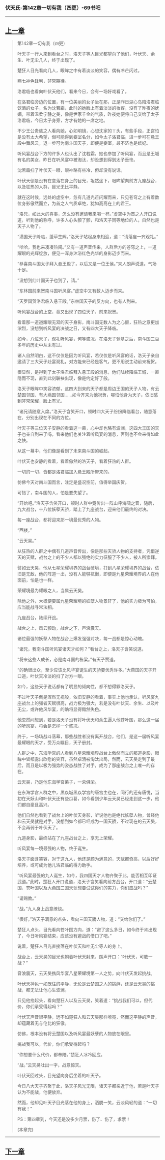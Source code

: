 ### 伏天氏-第142章一切有我（四更）-69书吧

--------
[上一章](./a3cee149a0464789d89025135d1b3ef9.md)
--------


>
>
>
>第142章一切有我（四更）
>
>叶天子一行人来到看台之时，洛天子等人目光都望向了他们，叶伏天、余生、叶无尘几人，终于出现了。
>
>楚狂人目光看向几人，眼眸之中有着淡淡的笑容，偶有冷芒闪过。
>
>燕七神色锋利，非常期待。
>
>洛君临也看向叶伏天他们，看来今日，会有一场好戏看了。
>
>在洛君临旁边的位置，有一位美丽的女子坐在那，正是昨日湖心岛陪洛君临饮酒的女子，名为沈若霜，此时的她脸上有着淡淡的妆容，没有了昨夜的妩媚，带着温柔宁静之美，像是世家千金的气质，昨夜她便将自己交给了太子洛君临，今日太子身旁，方才有她的一席之地。
>
>不少王公贵族之人看向她，心如明镜，心想沈家的丫头，有些手段，正宫怕是没有太大希望，但可能得到妾室名分，如今太子洛君临，进一步可在悬王殿中舞风云，退一步可为南斗国天子，即便是妾室，最不济也是嫔妃。
>
>听风宴战台下方的许多人也认出了沈若霜，她也参加了听风宴，而且是王城有名的美女，昨日在听风宴中被淘汰，却没想到得到太子垂怜。
>
>沈若霜扫了叶伏天一眼，眼神略有些冷，但却没有说话。
>
>叶伏天倒是没有在意落在身上的目光，坦然坐下，眼眸望向前方九座战台，以及狂热的人群，目光无比平静。
>
>就在这时候，远处的虚空中，忽有几道光芒闪耀而来，只见苍穹之上有着数位身影傲然而立，为首之人气质卓绝，犹如高高在上的君王。
>
>“洛兄，如此大的喜事，怎么没有邀请我来喝一杯。”虚空中为首之人开口说道，听到他的称呼，许多人心头颤了颤，和洛天子同等地位的人，自然也是天子人物了。
>
>“漠国天子降临，蓬荜生辉。”洛天子站起身来相迎，道：“请落座一齐观礼。”
>
>“哈哈，我也来凑凑热闹。”又有一道声音传来，人群后方的苍穹之上，一道耀眼的光辉绽放，便见一浑身沐浴红色光华的身影迈步而来。
>
>“恭喜南斗国太子拜入悬王殿了，以后又是一位王侯。”来人朗声说道，气场十足。
>
>“没想到红叶国天子也到了，请。”
>
>“东林国前来贺南斗国听风宴。”虚空中又有数人迈步而来。
>
>“天罗国贺洛君临入悬王殿。”东林国天子的反方向，也有人到来。
>
>听风宴战台的上空，竟又出现了四位天子，前来祝贺。
>
>看着那一道道耀眼无双的天子身影，南斗国无数人为之心颤，狂热之意更加浓烈，没想到听风宴的决战之日，又有四大天子降临。
>
>如今，八位天子，观礼听风宴，何等盛况，在洛天子登基之后，南斗国三百多年的历史中从未有过。
>
>诸人自然明白，这不仅仅是因为听风宴，若仅仅是听风宴的话，洛天子亲自邀请了三大天子赴宴观礼，对方能来已经是客气，更不用说主动前来祝贺。
>
>很显然，是得到了太子洛君临拜入悬王殿的消息，他们陆续降临王城，一直隐而不现，直到此刻联袂出现，像是约定好了般。
>
>洛天子眼眸中笑容浓郁，这四大到来的天子都是周边王国的天子人物，有云楚国邻国、有大燕国邻国……如今齐来为他祝贺，哪怕他身为天子，依旧感到非常荣耀，脸上有光。
>
>“诸兄请随意入席。”洛天子含笑开口，顿时四大天子纷纷降临看台，随意落在，分别出现在不同的方位。
>
>叶天子等三位天子安静的看着这一幕，心中却也略有波澜，这四大王国的天子也亲自到来了吗，看来他们也关注着听风宴的消息，否则也不会来得如此之快。
>
>从这一幕中，他们像是看到了未来南斗国的崛起。
>
>叶伏天也安静的看着，看着傲然的洛天子，看着狂热的人群。
>
>一切的一切，皆都是洛君临加入悬王殿所带来的。
>
>仿佛今天对南斗国而言，注定是盛况空前，值得举国庆贺。
>
>可惜了，南斗国的人，怕是要失望了。
>
>“开始吧。”洛天子含笑开口，顿时人群中竟传出一阵山呼海啸之音，随后，九大战台，十八位妖孽天骄，踏上了九座战台，迎来他们最终的对决。
>
>每一座战台，都将迎来那一境最优秀的人物。
>
>“西楼。”
>
>“云天昊。”
>
>从狂热的人群之中偶有几道声音传出，像是那些天骄人物的支持者，凭借逆天的天赋，战台之上的不少人都以强绝的实力征服了不少人，被人所崇拜。
>
>譬如云天昊，他从七星荣耀境界的战台破境，打到八星荣耀境界的战台，依旧是无敌，他的阵道一出，没有人能够抗衡，即便是九星荣耀境界的人在他面前，怕是也一样。
>
>荣耀境最为耀眼之人，当属云天昊。
>
>除他之外，大概便要属九星荣耀境的妖孽人物景轩了，他的实力极为可怕，应当能战寻常法相。
>
>九座战台，陆续开战。
>
>战台之上，风云颤动，战台之下，声浪震天。
>
>诸位最强的妖孽人物在战台上爆发强强对决，每一战都是惊心动魄。
>
>“诸兄，我南斗国听风宴诸天才如何？”看台之上，洛天子含笑说道。
>
>“将来这些人成长，必是南斗国的栋梁。”有天子赞道。
>
>“的确很出众，至少应该比风华宴诞生的天骄要优秀许多。”大燕国的天子开口道，叶伏天冷淡的扫了对方一眼。
>
>如今，这些天子说话都有了明显的倾向性，都不想得罪洛天子。
>
>不过叶天子倒是浑然无视般，依旧安静的看着，事实上他也承认，听风宴九座战台上的强者天赋很高，战力极为强大，若是没有叶伏天、余生、以及叶无尘，或许他风华宴，的确将显得黯然失色。
>
>他忽然间想到，若是洛天子没有将叶伏天和余生逼入他苍叶国，那么这一届的听风宴，将会是怎样一个盛况。
>
>终于，一场场战斗落幕，那些战胜者没有离开战台，他们，是这一届听风宴最耀眼的天才，受万众瞩目，天子册封。
>
>人群之中，东海学宫的人看到八星荣耀境界战台上傲然而立的那道身影，眼眸中皆都露出欣慰的笑容，虽然卓清被淘汰出局，然而，云天昊走到了最后，而且是以极为强势的姿态战胜了对手，成为了那座战台之上唯一的存在。
>
>云天昊，乃是他东海学宫弟子，一荣俱荣。
>
>在东海学宫人群之中，黒焱城黑焱学宫的唐宫主也在，同行的还有唐悦，当初在天妖山和叶伏天还有些瓜葛，如今看到少年云天昊已经走到这一步，他们都自豪且高兴。
>
>他们自然也看到了战台上的叶伏天身影，听说他也是绝代妖孽人物，曾经他和云天昊就是对手，没想到如今都已经成为一国天骄，不过现在的云天昊，不会再弱于叶伏天了。
>
>九道身影，最终站在了九座战台之上，享无上荣耀。
>
>听风宴每一境最强的人物，终于诞生。
>
>洛天子面含笑容，对于这九人，他还是颇为满意的，天赋都奇高，以后好好培养，或可成为他儿洛君临的得力助手。
>
>“听风宴最强的九人诞生，如今，我四国天才人物齐聚于此，能否相互印证武道。”此时，楚狂人开口说道，洛天子含笑看向前方战台，开口道：“云楚国、苍叶国以及大燕国三国天骄想要试试你们的实力，你们应战吗？”
>
>“请赐教。”
>
>“战。”九人身上战意缭绕。
>
>“很好。”洛天子满意的点头，看向三国天骄人物，道：“交给你们了。”
>
>楚狂人点头，目光看向苍叶国方向，道：“避了这么多日，如今终于肯出现了，今日听风宴结束，应该没有避战的借口了吧。”
>
>说着，楚狂人目光直接落在叶伏天和叶无尘等人的身上。
>
>战台上，云天昊的目光也朝着叶伏天射来，朗声开口：“叶伏天，可敢一战？”
>
>音浪震天，云天昊携风华宴八星荣耀境第一人之势，向叶伏天发起挑战。
>
>叶伏天神色一如既往的平静，无论是云楚国之人的挑衅，还是云天昊的挑战，都无法让他心生波澜。
>
>只见他抬起头，看向楚狂人以及云天昊，笑着道：“挑战我们可以，但代价，你们承受得起吗？”
>
>叶伏天声音很平静，远不如楚狂人和云天昊那样嘹亮，然而这平静的声音，却蕴藏着无与伦比的狂傲。
>
>仿佛，根本没有将云楚国以及听风宴最妖孽的人物放在眼里。
>
>挑战我可以，代价，你们承受得起吗？
>
>“你想要什么代价，都奉陪。”楚狂人冰冷回应。
>
>“战。”云天昊吐出一字，战意惊天。
>
>叶伏天回过头，目光望向身后坐着的叶天子。
>
>今日八大天子齐聚于此，洛天子风光无限，诸天子都亲近于他，若是叶天子认为不能战，他便放弃。
>
>然而，他却见叶天子目光落在他的身上，洒脱一笑，云淡风轻的道：“一切有我！”
>
>PS：第四章到，今天还是没多少月票，伤了、伤了，求票！
>
>(本章完)
>
>

--------
[下一章](./6cc492daddeeb3b16613646fd1158491.md)
--------
